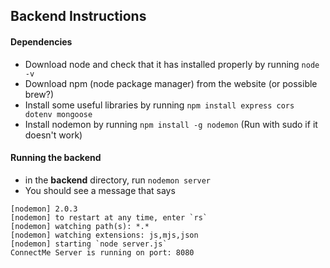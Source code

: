 ## Backend Instructions

#### Dependencies
* Download node and check that it has installed properly by running `node -v`
* Download npm (node package manager) from the website (or possible brew?)
* Install some useful libraries by running `npm install express cors dotenv mongoose`
* Install nodemon by running `npm install -g nodemon` (Run with sudo if it doesn't work)

#### Running the backend
* in the **backend** directory, run `nodemon server`
* You should see a message that says 
```
[nodemon] 2.0.3
[nodemon] to restart at any time, enter `rs`
[nodemon] watching path(s): *.*
[nodemon] watching extensions: js,mjs,json
[nodemon] starting `node server.js`
ConnectMe Server is running on port: 8080
```